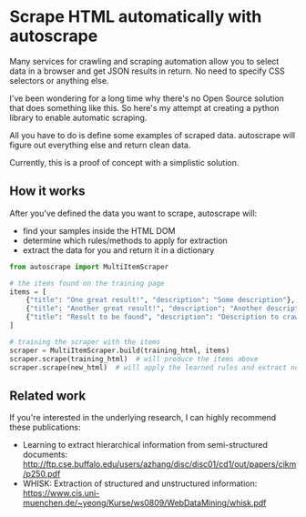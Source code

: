 # Scrape HTML automatically with autoscrape
Many services for crawling and scraping automation allow you to select data in a browser and get JSON results in return.
No need to specify CSS selectors or anything else.

I've been wondering for a long time why there's no Open Source solution that does something like this.
So here's my attempt at creating a python library to enable automatic scraping.

All you have to do is define some examples of scraped data.
autoscrape will figure out everything else and return clean data.

Currently, this is a proof of concept with a simplistic solution.

## How it works
After you've defined the data you want to scrape, autoscrape will:

- find your samples inside the HTML DOM
- determine which rules/methods to apply for extraction
- extract the data for you and return it in a dictionary

```python
from autoscrape import MultiItemScraper

# the items found on the training page
items = [
    {"title": "One great result!", "description": "Some description"},
    {"title": "Another great result!", "description": "Another description"},
    {"title": "Result to be found", "description": "Description to crawl"},
]

# training the scraper with the items
scraper = MultiItemScraper.build(training_html, items)
scraper.scrape(training_html)  # will produce the items above
scraper.scrape(new_html)  # will apply the learned rules and extract new items
```


## Related work
If you're interested in the underlying research, I can highly recommend these publications:

- Learning to extract hierarchical information from semi-structured documents: http://ftp.cse.buffalo.edu/users/azhang/disc/disc01/cd1/out/papers/cikm/p250.pdf
- WHISK: Extraction of structured and unstructured information: https://www.cis.uni-muenchen.de/~yeong/Kurse/ws0809/WebDataMining/whisk.pdf